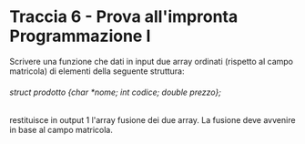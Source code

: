 
# Traccia 6 - Prova all'impronta Programmazione I #

Scrivere una funzione che dati in input due array ordinati (rispetto al campo matricola) di elementi della seguente struttura:

###### struct prodotto {char *nome; int codice; double prezzo}; ######

restituisce in output 1 l'array fusione dei due array. La fusione deve avvenire in base al campo matricola.
